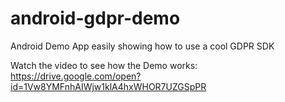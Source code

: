 # android-gdpr-demo
Android Demo App easily showing how to use a cool GDPR SDK

Watch the video to see how the Demo works:
https://drive.google.com/open?id=1Vw8YMFnhAIWjw1klA4hxWHOR7UZGSpPR

